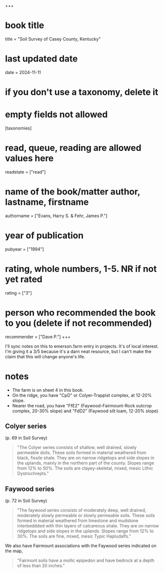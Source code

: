 +++
# book title
title = "Soil Survey of Casey County, Kentucky"
# last updated date
date = 2024-11-11
# if you don't use a taxonomy, delete it
# empty fields not allowed
[taxonomies]
# read, queue, reading are allowed values here
  readstate = ["read"]
# name of the book/matter author, lastname, firstname
  authorname = ["Evans, Harry S. & Fehr, James P."]
# year of publication
  pubyear = ["1994"]
# rating, whole numbers, 1-5. NR if not yet rated
  rating = ["3"]
# person who recommended the book to you (delete if not recommended)
  recommender = ["Dave P."]
+++

I'll sync notes on this to emerson.farm entry in projects. It's of local interest. I'm giving it a 3/5 because it's a darn neat resource, but I can't make the claim that this will change anyone's life.

# notes

* The farm is on sheet 4 in this book.
* On the ridge, you have "CpD" or Colyer-Trappist complex, at 12-20% slope.
* Nearer the road, you have "FfE2" (Faywood-Fairmount-Rock outcrop complex, 20-30% slope) and "FdD2" (Faywood silt loam, 12-20% slope)

## Colyer series
(p. 69 in Soil Survey)
> "The Colyer series consists of shallow, well drained, slowly permeable doils. These soils formed in material weathered from black, fissile shale. They are on narrow ridgetops and side slopes in the uplands, mainly in the northern part of the county. Slopes range from 12% to 50%. The soils are clayey-skeletal, mixed, mesic Lithic Dystrochrepts."

## Faywood series
(p. 72 in Soil Survey)
> "The faywood series consists of moderately deep, well drained, moderately slowly permeable or slowly permeable soils. These soils formed in material weathered from limestone and mudstone interbeddded with thin layers of calcareous shale. They are on narrow ridgetops and side slopes in the uplands. Slopes range from 12% to 30%. The soils are fine, mixed, mesic Typic Hapludalfs."

We also have Fairmount associations with the Faywood series indicated on the map,

> "Fairmont soils have a mollic epipedon and have bedrock at a depth of less than 20 inches."
